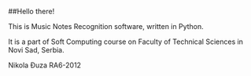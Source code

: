 ##Hello there!

This is Music Notes Recognition software, written in Python.

It is a part of Soft Computing course on Faculty of Technical
Sciences in Novi Sad, Serbia.

Nikola Đuza RA6-2012
